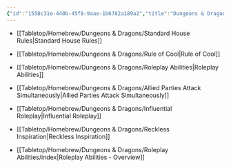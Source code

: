 ```yaml
---
{"id":"1558c31e-440b-45f8-9aae-1b6782a189a2","title":"Dungeons & Dragons","description":"Homebrew for Dungeons & Dragons","publish":true,"date_created":"Sunday, April 21st 2024, 9:53:16 pm","date_modified":"Friday, April 26th 2024, 11:23:01 pm","editing_lock":true,"live_preview":true,"cssclasses":["mado-heading","index-page","hide-date"],"path":"Tabletop/Homebrew/Dungeons & Dragons/index.md","permalink":"/tabletop/homebrew/dungeons-and-dragons/index/","PassFrontmatter":true}
---
```



- [[Tabletop/Homebrew/Dungeons & Dragons/Standard House Rules\|Standard House Rules]]
- [[Tabletop/Homebrew/Dungeons & Dragons/Rule of Cool\|Rule of Cool]]
- [[Tabletop/Homebrew/Dungeons & Dragons/Roleplay Abilities\|Roleplay Abilities]]
- [[Tabletop/Homebrew/Dungeons & Dragons/Allied Parties Attack Simultaneously\|Allied Parties Attack Simultaneously]]
- [[Tabletop/Homebrew/Dungeons & Dragons/Influential Roleplay\|Influential Roleplay]]
- [[Tabletop/Homebrew/Dungeons & Dragons/Reckless Inspiration\|Reckless Inspiration]]


- [[Tabletop/Homebrew/Dungeons & Dragons/Roleplay Abilities/index\|Roleplay Abilities - Overview]]

